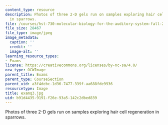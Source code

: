 ```yaml
---
content_type: resource
description: Photos of three 2-D gels run on samples exploring hair cell regeneration
  in sparrows.
file: /courses/hst-730-molecular-biology-for-the-auditory-system-fall-2002/b91d44359191f26e93a5142c2dbed839_examq3.jpg
file_size: 28467
file_type: image/jpeg
image_metadata:
  caption: ''
  credit: ''
  image-alt: ''
learning_resource_types:
- Exams
license: https://creativecommons.org/licenses/by-nc-sa/4.0/
ocw_type: OCWImage
parent_title: Exams
parent_type: CourseSection
parent_uid: a3f4debc-1d36-7477-339f-aa688fde9936
resourcetype: Image
title: examq3.jpg
uid: b91d4435-9191-f26e-93a5-142c2dbed839
---
```

Photos of three 2-D gels run on samples exploring hair cell regeneration in sparrows.